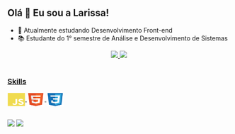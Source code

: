 
<!--
**LarissaKlauck/larissaklauck** is a ✨ _special_ ✨ repository because its `README.md` (this file) appears on your GitHub profile.

Here are some ideas to get you started:

- 🔭 I’m currently working on ...
- 🌱 I’m currently learning ...
- 👯 I’m looking to collaborate on ...
- 🤔 I’m looking for help with ...
- 💬 Ask me about ...
- 📫 How to reach me: ...
- 😄 Pronouns: ...
- ⚡ Fun fact: ...
-->

##  Olá 👋 Eu sou a Larissa! 

- 🌱 Atualmente estudando Desenvolvimento Front-end
- 📚 Estudante do 1° semestre de Análise e Desenvolvimento de Sistemas

<div align="center">
  <a href="https://github.com/larissaklauck">
  <img  src="https://github-readme-stats.vercel.app/api?username=larissaklauck&show_icons=true&theme=dracula&include_all_commits=true&count_private=true"/>
  <img  src="https://github-readme-stats.vercel.app/api/top-langs/?username=larissaklauck&layout=compact&langs_count=7&theme=dracula"/>
</div>
<br>
  <h3>Skills</h3>
<div style="display=flex">
<img align="center" alt="JS" height="30" width="40" src="https://raw.githubusercontent.com/devicons/devicon/master/icons/javascript/javascript-plain.svg">

<img align="center" alt="HTML" height="30" width="40" src="https://raw.githubusercontent.com/devicons/devicon/master/icons/html5/html5-original.svg">

<img align="center" alt="CSS" height="30" width="40" src="https://raw.githubusercontent.com/devicons/devicon/master/icons/css3/css3-original.svg">

</div>

##

<div style="display=flex">
<a href = "mailto:larissaklauck@gmail.com"><img src="https://img.shields.io/badge/-Gmail-%23333?style=for-the-badge&logo=gmail&logoColor=white" target="_blank"></a>
<a href="https://www.linkedin.com/in/larissaklauck" target="_blank"><img src="https://img.shields.io/badge/-LinkedIn-%230077B5?style=for-the-badge&logo=linkedin&logoColor=white" target="_blank"></a>
  </div>
